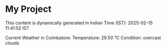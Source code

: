 # My Project

This content is dynamically generated in Indian Time (IST): 2025-02-15 11:41:52 IST


Current Weather in Coimbatore:
Temperature: 29.50 °C
Condition: overcast clouds
